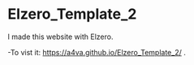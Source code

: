 # Elzero_Template_2

I made this website with Elzero.

-To vist it: https://a4va.github.io/Elzero_Template_2/ .
